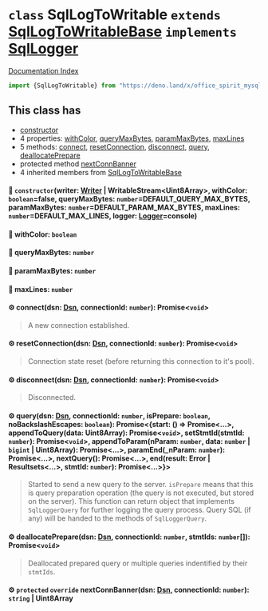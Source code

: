 # `class` SqlLogToWritable `extends` [SqlLogToWritableBase](../class.SqlLogToWritableBase/README.md) `implements` [SqlLogger](../interface.SqlLogger/README.md)

[Documentation Index](../README.md)

```ts
import {SqlLogToWritable} from "https://deno.land/x/office_spirit_mysql@v0.19.8/mod.ts"
```

## This class has

- [constructor](#-constructorwriter-writer--writablestreamuint8array-withcolor-booleanfalse-querymaxbytes-numberdefault_query_max_bytes-parammaxbytes-numberdefault_param_max_bytes-maxlines-numberdefault_max_lines-logger-loggerconsole)
- 4 properties:
[withColor](#-withcolor-boolean),
[queryMaxBytes](#-querymaxbytes-number),
[paramMaxBytes](#-parammaxbytes-number),
[maxLines](#-maxlines-number)
- 5 methods:
[connect](#-connectdsn-dsn-connectionid-number-promisevoid),
[resetConnection](#-resetconnectiondsn-dsn-connectionid-number-promisevoid),
[disconnect](#-disconnectdsn-dsn-connectionid-number-promisevoid),
[query](#-querydsn-dsn-connectionid-number-isprepare-boolean-nobackslashescapes-boolean-promisestart---promise-appendtoquerydata-uint8array-promisevoid-setstmtidstmtid-number-promisevoid-appendtoparamnparam-number-data-number--bigint--uint8array-promise-paramend_nparam-number-promise-nextquery-promise-endresult-error--resultsets-stmtid-number-promise),
[deallocatePrepare](#-deallocatepreparedsn-dsn-connectionid-number-stmtids-number-promisevoid)
- protected method [nextConnBanner](#-protected-override-nextconnbannerdsn-dsn-connectionid-number-string--uint8array)
- 4 inherited members from [SqlLogToWritableBase](../class.SqlLogToWritableBase/README.md)


#### 🔧 `constructor`(writer: [Writer](../interface.Writer/README.md) | WritableStream\<Uint8Array>, withColor: `boolean`=false, queryMaxBytes: `number`=DEFAULT\_QUERY\_MAX\_BYTES, paramMaxBytes: `number`=DEFAULT\_PARAM\_MAX\_BYTES, maxLines: `number`=DEFAULT\_MAX\_LINES, logger: [Logger](../interface.Logger/README.md)=console)



#### 📄 withColor: `boolean`



#### 📄 queryMaxBytes: `number`



#### 📄 paramMaxBytes: `number`



#### 📄 maxLines: `number`



#### ⚙ connect(dsn: [Dsn](../class.Dsn/README.md), connectionId: `number`): Promise\<`void`>

> A new connection established.



#### ⚙ resetConnection(dsn: [Dsn](../class.Dsn/README.md), connectionId: `number`): Promise\<`void`>

> Connection state reset (before returning this connection to it's pool).



#### ⚙ disconnect(dsn: [Dsn](../class.Dsn/README.md), connectionId: `number`): Promise\<`void`>

> Disconnected.



#### ⚙ query(dsn: [Dsn](../class.Dsn/README.md), connectionId: `number`, isPrepare: `boolean`, noBackslashEscapes: `boolean`): Promise\<\{start: () => Promise\<...>, appendToQuery(data: Uint8Array): Promise\<`void`>, setStmtId(stmtId: `number`): Promise\<`void`>, appendToParam(nParam: `number`, data: `number` | `bigint` | Uint8Array): Promise\<...>, paramEnd(\_nParam: `number`): Promise\<...>, nextQuery(): Promise\<...>, end(result: Error | Resultsets\<...>, stmtId: `number`): Promise\<...>}>

> Started to send a new query to the server.
> `isPrepare` means that this is query preparation operation (the query is not executed, but stored on the server).
> This function can return object that implements `SqlLoggerQuery` for further logging the query process.
> Query SQL (if any) will be handed to the methods of `SqlLoggerQuery`.



#### ⚙ deallocatePrepare(dsn: [Dsn](../class.Dsn/README.md), connectionId: `number`, stmtIds: `number`\[]): Promise\<`void`>

> Deallocated prepared query or multiple queries indentified by their `stmtIds`.



#### ⚙ `protected` `override` nextConnBanner(dsn: [Dsn](../class.Dsn/README.md), connectionId: `number`): `string` | Uint8Array



